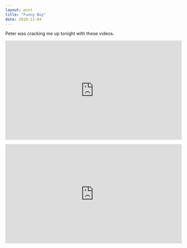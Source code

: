 ```yaml
---
layout: post
title: "Funny Boy"
date: 2010-11-04
---
```


<p>Peter was cracking me up tonight with these videos.&#160; </p>  <p>   <div style="padding-bottom: 0px; margin: 0px; padding-left: 0px; padding-right: 0px; display: inline; float: none; padding-top: 0px" id="scid:5737277B-5D6D-4f48-ABFC-DD9C333F4C5D:6abf1e4a-0838-4c1a-a00b-a87e451f0c11" class="wlWriterEditableSmartContent"><div><iframe width="560" height="315" src="https://www.youtube.com/embed/qRU-xhNv9bk" frameborder="0" allowfullscreen></iframe></div></div> </p>  <p></p>  <div style="padding-bottom: 0px; margin: 0px; padding-left: 0px; padding-right: 0px; display: inline; float: none; padding-top: 0px" id="scid:5737277B-5D6D-4f48-ABFC-DD9C333F4C5D:2ad9f636-8125-4cc1-a61f-253dba8a685c" class="wlWriterEditableSmartContent"><div><iframe width="560" height="315" src="https://www.youtube.com/embed/dObxRfGGK4k" frameborder="0" allowfullscreen></iframe></div></div>
